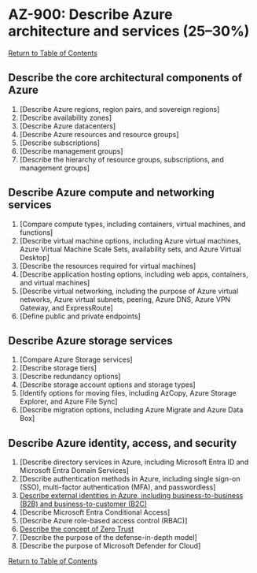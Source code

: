 # AZ-900: Describe Azure architecture and services (25–30%)

[Return to Table of Contents](../README.md)

## Describe the core architectural components of Azure

1. [Describe Azure regions, region pairs, and sovereign regions]
1. [Describe availability zones]
1. [Describe Azure datacenters]
1. [Describe Azure resources and resource groups]
1. [Describe subscriptions]
1. [Describe management groups]
1. [Describe the hierarchy of resource groups, subscriptions, and management groups]

## Describe Azure compute and networking services

1. [Compare compute types, including containers, virtual machines, and functions]
1. [Describe virtual machine options, including Azure virtual machines, Azure Virtual Machine Scale Sets, availability sets, and Azure Virtual Desktop]
1. [Describe the resources required for virtual machines]
1. [Describe application hosting options, including web apps, containers, and virtual machines]
1. [Describe virtual networking, including the purpose of Azure virtual networks, Azure virtual subnets, peering, Azure DNS, Azure VPN Gateway, and ExpressRoute]
1. [Define public and private endpoints]

## Describe Azure storage services

1. [Compare Azure Storage services]
1. [Describe storage tiers]
1. [Describe redundancy options]
1. [Describe storage account options and storage types]
1. [Identify options for moving files, including AzCopy, Azure Storage Explorer, and Azure File Sync]
1. [Describe migration options, including Azure Migrate and Azure Data Box]

## Describe Azure identity, access, and security

1. [Describe directory services in Azure, including Microsoft Entra ID and Microsoft Entra Domain Services]
1. [Describe authentication methods in Azure, including single sign-on (SSO), multi-factor authentication (MFA), and passwordless]
1. [Describe external identities in Azure, including business-to-business (B2B) and business-to-customer (B2C)](43-Describe-external-identities-in-Azure-including-business-to-business-B2B-and-business-to-customer-B2C.md)
1. [Describe Microsoft Entra Conditional Access]
1. [Describe Azure role-based access control (RBAC)]
1. [Describe the concept of Zero Trust](46-Describe-the-concept-of-zero-trust.md)
1. [Describe the purpose of the defense-in-depth model]
1. [Describe the purpose of Microsoft Defender for Cloud]

[Return to Table of Contents](../README.md)